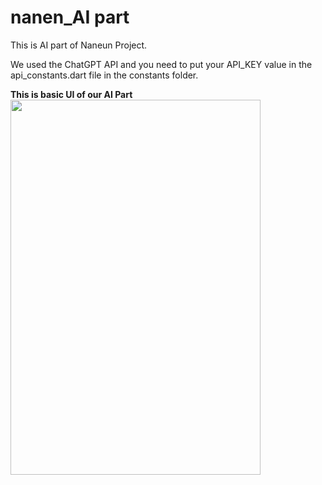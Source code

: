 # nanen_AI part

This is AI part of Naneun Project.

We used the ChatGPT API and you need to put your API_KEY value in the api_constants.dart file in the constants folder.


**This is basic UI of our AI Part**
<img src = "https://github.com/koreankdj/Naneun_AI/assets/51356219/e2ae2ed0-d540-4a2a-a0eb-3e84d06ea7f8" width = "400" height = "600">
